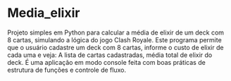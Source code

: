 # Media_elixir

Projeto simples em Python para calcular a média de elixir de um deck com 8 cartas, simulando a lógica do jogo Clash Royale.
Este programa permite que o usuário cadastre um deck com 8 cartas, informe o custo de elixir de cada uma e veja:
A lista de cartas cadastradas, média total de elixir do deck.
É uma aplicação em modo console feita com boas práticas de estrutura de funções e controle de fluxo.
